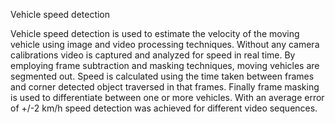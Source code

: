Vehicle speed detection

Vehicle speed detection is used to estimate the velocity of the moving vehicle using image and video processing techniques. Without any camera calibrations video is captured and analyzed for speed in real time. By employing frame subtraction and masking techniques, moving vehicles are segmented out. Speed is calculated using the time taken between frames and corner detected object traversed in that frames. Finally frame masking is used to differentiate between one or more vehicles. With an average error of +/-2 km/h speed detection was achieved for different video sequences.
